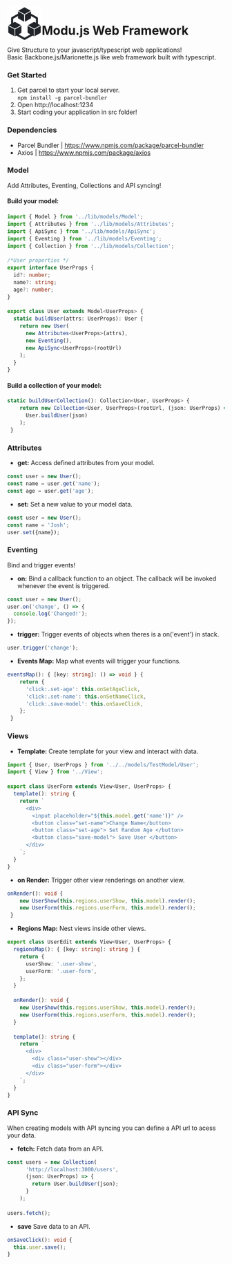 <img align="left" width="80" height="80" src="https://github.com/diegodominguez3/Modujs-Web-Framework/blob/master/src/modu-icon.svg" alt="icon"/>

# Modu.js Web Framework

Give Structure to your javascript/typescript web applications! <br>
Basic Backbone.js/Marionette.js like web framework built with typescript.

### Get Started

1. Get parcel to start your local server.<br>
`npm install -g parcel-bundler`
2. Open http://localhost:1234
3. Start coding your application in src folder!

### Dependencies
- Parcel Bundler | https://www.npmjs.com/package/parcel-bundler
- Axios | https://www.npmjs.com/package/axios

### Model
Add Attributes, Eventing, Collections and API syncing! <br>
#### Build your model: <br>
```typescript
import { Model } from '../lib/models/Model';
import { Attributes } from '../lib/models/Attributes';
import { ApiSync } from '../lib/models/ApiSync';
import { Eventing } from '../lib/models/Eventing';
import { Collection } from '../lib/models/Collection';

/*User properties */
export interface UserProps {
  id?: number;
  name?: string;
  age?: number;
}

export class User extends Model<UserProps> {
  static buildUser(attrs: UserProps): User {
    return new User(
      new Attributes<UserProps>(attrs),
      new Eventing(),
      new ApiSync<UserProps>(rootUrl)
    );
  }
}
```

#### Build a collection of your model: <br>
```typescript
static buildUserCollection(): Collection<User, UserProps> {
    return new Collection<User, UserProps>(rootUrl, (json: UserProps) =>
      User.buildUser(json)
    );
 }
```
### Attributes
- **get:** Access defined attributes from your model. <br>
```typescript
const user = new User();
const name = user.get('name'); 
const age = user.get('age');
```
- **set:** Set a new value to your model data. <br>
```typescript
const user = new User();
const name = 'Josh';
user.set({name}); 
```

### Eventing
Bind and trigger events!<br>
- **on:** Bind a callback function to an object. The callback will be invoked whenever the event is triggered.
```typescript 
const user = new User();  
user.on('change', () => {
  console.log('Changed!');
});
```
- **trigger:** Trigger events of objects when theres is a on('event') in stack.
```typescript 
user.trigger('change');
```
- **Events Map:** Map what events will trigger your functions.
```typescript
eventsMap(): { [key: string]: () => void } {
    return {
      'click:.set-age': this.onSetAgeClick,
      'click:.set-name': this.onSetNameClick,
      'click:.save-model': this.onSaveClick,
    };
 }
```
### Views 
- **Template:** Create template for your view and interact with data.
```typescript
import { User, UserProps } from '../../models/TestModel/User';
import { View } from '../View';

export class UserForm extends View<User, UserProps> {
  template(): string {
    return `
      <div>
        <input placeholder="${this.model.get('name')}" />
        <button class="set-name">Change Name</button>
        <button class="set-age"> Set Random Age </button>
        <button class="save-model"> Save User </button>
      </div>
    `;
  }
}
```
- **on Render:** Trigger other view renderings on another view. 
```typescript
onRender(): void {
    new UserShow(this.regions.userShow, this.model).render();
    new UserForm(this.regions.userForm, this.model).render();
 }
```
- **Regions Map:** Nest views inside other views.
```typescript
export class UserEdit extends View<User, UserProps> {
  regionsMap(): { [key: string]: string } {
    return {
      userShow: '.user-show',
      userForm: '.user-form',
    };
  }

  onRender(): void {
    new UserShow(this.regions.userShow, this.model).render();
    new UserForm(this.regions.userForm, this.model).render();
  }

  template(): string {
    return `
      <div>
        <div class="user-show"></div>
        <div class="user-form"></div>
      </div>
    `;
  }
}
```

### API Sync
When creating models with API syncing you can define a API url to acess your data.
- **fetch:** Fetch data from an API.
```typescript
const users = new Collection(
      'http://localhost:3000/users',
      (json: UserProps) => {
        return User.buildUser(json);
      }
    );

users.fetch();
```
- **save** Save data to an API.
```typescript
onSaveClick(): void {
  this.user.save();
}
```
